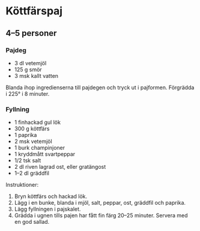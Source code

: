 Köttfärspaj
===========

4–5 personer
------------

### Pajdeg

-	3 dl vetemjöl
-	125 g smör
-	3 msk kallt vatten

Blanda ihop ingredienserna till pajdegen och tryck ut i pajformen. Förgrädda i 225° i 8 minuter.

### Fyllning

-	1 finhackad gul lök
-	300 g köttfärs
-	1 paprika
-	2 msk vetemjöl
-	1 burk champinjoner
-	1 kryddmått svartpeppar
-	1/2 tsk salt
-	2 dl riven lagrad ost, eller gratängost
-	1–2 dl gräddfil

Instruktioner:

1.	Bryn köttfärs och hackad lök.
2.	Lägg i en bunke, blanda i mjöl, salt, peppar, ost, gräddfil och paprika.
3.	Lägg fyllningen i pajskalet.
4.	Grädda i ugnen tills pajen har fått fin färg 20–25 minuter. Servera med en god sallad.
